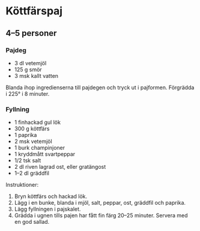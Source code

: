 Köttfärspaj
===========

4–5 personer
------------

### Pajdeg

-	3 dl vetemjöl
-	125 g smör
-	3 msk kallt vatten

Blanda ihop ingredienserna till pajdegen och tryck ut i pajformen. Förgrädda i 225° i 8 minuter.

### Fyllning

-	1 finhackad gul lök
-	300 g köttfärs
-	1 paprika
-	2 msk vetemjöl
-	1 burk champinjoner
-	1 kryddmått svartpeppar
-	1/2 tsk salt
-	2 dl riven lagrad ost, eller gratängost
-	1–2 dl gräddfil

Instruktioner:

1.	Bryn köttfärs och hackad lök.
2.	Lägg i en bunke, blanda i mjöl, salt, peppar, ost, gräddfil och paprika.
3.	Lägg fyllningen i pajskalet.
4.	Grädda i ugnen tills pajen har fått fin färg 20–25 minuter. Servera med en god sallad.
